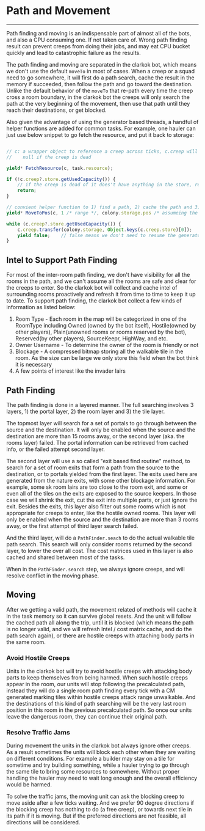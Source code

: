 # Path and Movement

----

Path finding and moving is an indispensable part of almost all of the bots, and also a CPU consuming one. If not taken care of.Wrong path finding result can prevent creeps from doing their jobs, and may eat CPU bucket quickly and lead to
catastrophic failure as the results.

The path finding and moving are separated in the clarkok bot, which means we don't use the default `moveTo` in most of
cases. When a creep or a squad need to go somewhere, it will first do a path search, cache the result in the memory if
succeeded, then follow the path and go toward the destination. Unlike the default behavior of the `moveTo` that re-path
every time the creep cross a room boundary, in the clarkok bot the creeps will only search the path at the verybeginning of the movement, then use that path until they reach their destinations, or get blocked.

Also given the advantage of using the generator based threads, a handful of helper functions are added for common tasks. For example, one hauler can just use below snippet to go fetch the resource, and put it back to storage:

``` typescript

// c: a wrapper object to reference a creep across ticks, c.creep will return the actual creep object at that tick or
//    null if the creep is dead

yield* FetchResource(c, task.resource);

if (!c.creep?.store.getUsedCapacity()) {
    // if the creep is dead of it does't have anything in the store, return from the task generator
    return;
}

// convient helper function to 1) find a path, 2) cache the path and 3) move to that pos
yield* MoveToPos(c, 1 /* range */, colony.storage.pos /* assumeing the storage exists */);

while (c.creep?.store.getUsedCapacity()) {
    c.creep.transfer(colony.storage, Object.keys(c.creep.store)[0]);
    yield false;    // false means we don't need to resume the generator in the same tick
}


```

## Intel to Support Path Finding

For most of the inter-room path finding, we don't have visibility for all the rooms in the path, and we can't assume
all the rooms are safe and clear for the creeps to enter. So the clarkok bot will collect and cache intel ofsurrounding rooms proactively and refresh it from time to time to keep it up to date.  To support path finding, the
clarkok bot collect a few kinds of information as listed below:

1. Room Type - Each room in the map will be categorized in one of the RoomType including Owned (owned by the botitself), Hostile(owned by other players), Plain(unowned rooms or rooms reserved by the bot), Reserved(by otherplayers), SourceKeepr, HighWay, and etc.
2. Owner Username - To determine the owner of the room is friendly or not
3. Blockage - A compressed bitmap storing all the walkable tile in the room. As the size can be large we only store thisfield when the bot think it is necessary
4. A few points of interest like the invader lairs

## Path Finding

The path finding is done in a layered manner. The full searching involves 3 layers, 1) the portal layer, 2) the room layer and 3) the tile layer.

The topmost layer will search for a set of portals to go through between the source and the destination. It will only be enabled when the source and the destination are more than 15 rooms away, or the second layer (aka. the rooms layer) failed. The portal information can be retrieved from cached info, or the failed attempt second layer.

The second layer will use a so called "exit based find routine" method, to search for a set of room exits that form a path from the source to the destination, or to portals yielded from the first layer. The exits used here are generated from the nature exits, with some other blockage information. For example, some sk room lairs are too close to the room exit, and some or even all of the tiles on the exits are exposed to the source keepers. In those case we will shrink the exit, cut the exit into multiple parts, or just ignore the exit. Besides the exits, this layer also filter out some rooms which is not appropriate for creeps to enter, like the hostile owned rooms. This layer will only be enabled when the source and the destination are more than 3 rooms away, or the first attempt of third layer search failed.

And the third layer, will do a `PathFinder.seach` to do the actual walkable tile path search. This search will only consider rooms returned by the second layer, to lower the over all cost. The cost matrices used in this layer is also cached and shared between most of the tasks.

When in the `PathFinder.search` step, we always ignore creeps, and will resolve conflict in the moving phase.

## Moving

After we getting a valid path, the movement related of methods will cache it in the task memory so it can survive global resets. And the unit will follow the cached path all along the trip, until it is blocked (which means the path is no longer valid, and we will refresh Intel / cost matrix cache, and do the path search again), or there are hostile creeps with attaching body parts in the same room.

### Avoid Hostile Creeps

Units in the clarkok bot will try to avoid hostile creeps with attacking body parts to keep themselves from being harmed. When such hostile creeps appear in the room, our units will stop following the precalculated path, instead they will do a single room path finding every tick with a CM generated marking tiles within hostile creeps attack range unwalkable. And the destinations of this kind of path searching will be the very last room position in this room in the previous precalculated path. So once our units leave the dangerous room, they can continue their original path.

### Resolve Traffic Jams

During movement the units in the clarkok bot always ignore other creeps. As a result sometimes the units will block each other when they are waiting on different conditions. For example a builder may stay on a tile for sometime and try building something, while a hauler trying to go through the same tile to bring some resources to somewhere. Without proper handling the hauler may need to wait long enough and the overall efficiency would be harmed.

To solve the traffic jams, the moving unit can ask the blocking creep to move aside after a few ticks waiting. And we prefer 90 degree directions if the blocking creep has nothing to do (a free creep), or towards next tile in its path if it is moving. But if the preferred directions are not feasible, all directions will be considered.

